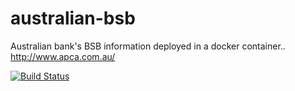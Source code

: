 # australian-bsb
Australian bank's BSB information deployed in a docker container.. http://www.apca.com.au/

[![Build Status](https://travis-ci.org/chinkitp/australian-bsb.svg?branch=master)](https://travis-ci.org/chinkitp/australian-bsb)
